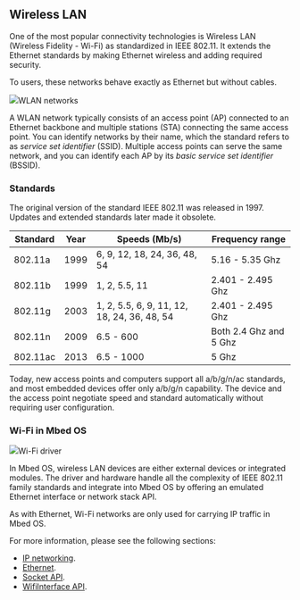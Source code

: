 <h2 id="wlan-technology">Wireless LAN</h2>

One of the most popular connectivity technologies is Wireless LAN (Wireless Fidelity - Wi-Fi) as standardized in IEEE 802.11. It extends the Ethernet standards by making Ethernet wireless and adding required security.

To users, these networks behave exactly as Ethernet but without cables.

<span class="images">![](https://s3-us-west-2.amazonaws.com/mbed-os-docs-images/wlan-segment.png)<span>WLAN networks</span></span>

A WLAN network typically consists of an access point (AP) connected to an Ethernet backbone and multiple stations (STA) connecting the same access point. You can identify networks by their name, which the standard refers to as *service set identifier* (SSID). Multiple access points can serve the same network, and you can identify each AP by its *basic service set identifier* (BSSID).

### Standards

The original version of the standard IEEE 802.11 was released in 1997. Updates and extended standards later made it obsolete.

| Standard   | Year | Speeds (Mb/s) | Frequency range |
|------------|------|---------------|-----------------|
| 802.11a | 1999 | 6, 9, 12, 18, 24, 36, 48, 54 | 5.16 - 5.35 Ghz |
| 802.11b | 1999 | 1, 2, 5.5, 11 | 2.401 - 2.495 Ghz |
| 802.11g | 2003 | 1, 2, 5.5, 6, 9, 11, 12, 18, 24, 36, 48, 54 | 2.401 - 2.495 Ghz |
| 802.11n | 2009 | 6.5 - 600 | Both 2.4 Ghz and 5 Ghz |
| 802.11ac | 2013 | 6.5 - 1000 | 5 Ghz |

Today, new access points and computers support all a/b/g/n/ac standards, and most embedded devices offer only a/b/g/n capability. The device and the access point negotiate speed and standard automatically without requiring user configuration.

### Wi-Fi in Mbed OS

<span class="images">![](https://s3-us-west-2.amazonaws.com/mbed-os-docs-images/wifi.png)<span>Wi-Fi driver</span></span>

In Mbed OS, wireless LAN devices are either external devices or integrated modules. The driver and hardware handle all the complexity of IEEE 802.11 family standards and integrate into Mbed OS by offering an emulated Ethernet interface or network stack API.

As with Ethernet, Wi-Fi networks are only used for carrying IP traffic in Mbed OS.

For more information, please see the following sections:

- [IP networking](ip-networking.html).
- [Ethernet](ethernet-technology.html).
- [Socket API](../apis/socket.html).
- [WifiInterface API](../apis/wi-fi.html).
